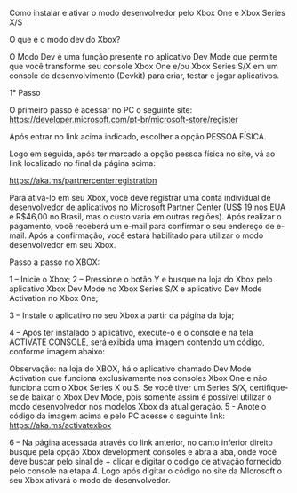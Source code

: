 Como instalar e ativar o modo desenvolvedor pelo Xbox One e Xbox Series X/S

O que é o modo dev do Xbox?

O Modo Dev é uma função presente no aplicativo Dev Mode que permite que você transforme seu console Xbox One e/ou Xbox Series S/X em um console de desenvolvimento (Devkit) para criar, testar e jogar aplicativos.

1° Passo

O primeiro passo é acessar no PC o seguinte site:
https://developer.microsoft.com/pt-br/microsoft-store/register

Após entrar no link acima indicado, escolher a opção PESSOA FÍSICA.

 

Logo em seguida, após ter marcado a opção pessoa física no site, vá ao link localizado no final da página acima:

https://aka.ms/partnercenterregistration

Para ativá-lo em seu Xbox, você deve registrar uma conta individual de desenvolvedor de aplicativos no  Microsoft Partner Center  (US$ 19 nos EUA e R$46,00 no Brasil, mas o custo varia em outras regiões).
Após realizar o pagamento, você receberá um e-mail para confirmar o seu endereço de e-mail. Após a confirmação, você estará habilitado para utilizar o modo desenvolvedor em seu Xbox.

Passo a passo no XBOX:

1 – Inicie o Xbox;
2 – Pressione o botão Y e busque na loja do Xbox pelo aplicativo Xbox Dev Mode no Xbox Series S/X e aplicativo Dev Mode Activation no Xbox One;
 
3 – Instale o aplicativo no seu Xbox a partir da página da loja;
 
4 – Após ter instalado o aplicativo, execute-o e o console e na tela ACTIVATE CONSOLE, será exibida uma imagem contendo um código, conforme imagem abaixo:
 
Observação: na loja do XBOX, há o aplicativo chamado Dev Mode Activation que funciona exclusivamente nos consoles Xbox One e não funciona com o Xbox Series X ou S. Se você tiver um Series S/X, certifique-se de baixar o Xbox Dev Mode, pois somente assim é possível utilizar o modo desenvolvedor nos modelos Xbox  da atual geração.
5 - Anote o código da imagem acima e pelo PC acesse o seguinte link:
https://aka.ms/activatexbox
 
6 – Na página acessada através do link anterior, no canto inferior direito busque pela opção Xbox development consoles e abra a aba, onde você  deve buscar pelo sinal de + clicar e digitar o código de ativação fornecido pelo console na etapa 4. Logo após digitar o código no site da MIcrosoft o seu Xbox ativará o modo de desenvolvedor.
 

